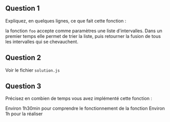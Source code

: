 Question 1
----------

Expliquez, en quelques lignes, ce que fait cette fonction :

la fonction `foo` accepte comme paramètres une liste d'intervalles.
Dans un premier temps elle permet de trier la liste, puis retourner la fusion de tous les intervalles qui se chevauchent.

Question 2
----------

Voir le fichier `solution.js`

Question 3
----------

Précisez en combien de temps vous avez implémenté cette fonction :

Environ 1h30min pour comprendre le fonctionnement de la fonction
Environ 1h pour la réaliser
